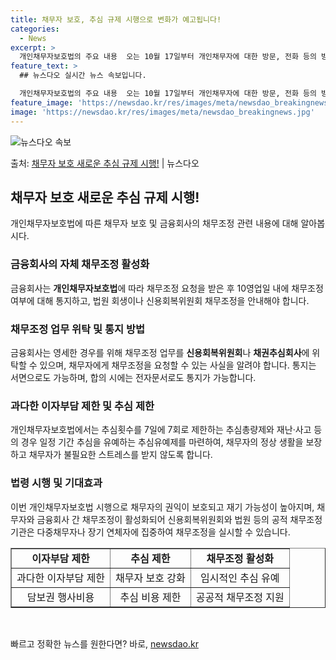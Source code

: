 ```yaml
---
title: 채무자 보호, 추심 규제 시행으로 변화가 예고됩니다!
categories:
  - News
excerpt: >
  개인채무자보호법의 주요 내용  오는 10월 17일부터 개인채무자에 대한 방문, 전화 등의 방법으로 연락하는 …
feature_text: >
  ## 뉴스다오 실시간 뉴스 속보입니다.

  개인채무자보호법의 주요 내용  오는 10월 17일부터 개인채무자에 대한 방문, 전화 등의 방법으로 연락하는 …
feature_image: 'https://newsdao.kr/res/images/meta/newsdao_breakingnews.jpg'
image: 'https://newsdao.kr/res/images/meta/newsdao_breakingnews.jpg'
---
```


![뉴스다오 속보](https://newsdao.kr/res/images/meta/newsdao_breakingnews.jpg)

<p>출처: <a href="https://newsdao.kr/4599" rel="dofollow">채무자 보호 새로운 추심 규제 시행!</a> | 뉴스다오</p>

<h2 data-ke-size="size26">채무자 보호 새로운 추심 규제 시행!</h2>
<p data-ke-size="size16">개인채무자보호법에 따른 채무자 보호 및 금융회사의 채무조정 관련 내용에 대해 알아봅시다.</p>

<h3 data-ke-size="size24">금융회사의 자체 채무조정 활성화</h3>
<p data-ke-size="size16">금융회사는 <b>개인채무자보호법</b>에 따라 채무조정 요청을 받은 후 10영업일 내에 채무조정 여부에 대해 통지하고, 법원 회생이나 신용회복위원회 채무조정을 안내해야 합니다.</p>

<h3 data-ke-size="size24">채무조정 업무 위탁 및 통지 방법</h3>
<p data-ke-size="size16">금융회사는 영세한 경우를 위해 채무조정 업무를 <b>신용회복위원회</b>나 <b>채권추심회사</b>에 위탁할 수 있으며, 채무자에게 채무조정을 요청할 수 있는 사실을 알려야 합니다. 통지는 서면으로도 가능하며, 합의 시에는 전자문서로도 통지가 가능합니다.</p>

<h3 data-ke-size="size24">과다한 이자부담 제한 및 추심 제한</h3>
<p data-ke-size="size16">개인채무자보호법에서는 추심횟수를 7일에 7회로 제한하는 추심총량제와 재난·사고 등의 경우 일정 기간 추심을 유예하는 추심유예제를 마련하여, 채무자의 정상 생활을 보장하고 채무자가 불필요한 스트레스를 받지 않도록 합니다.</p>

<h3 data-ke-size="size24">법령 시행 및 기대효과</h3>
<p data-ke-size="size16">이번 개인채무자보호법 시행으로 채무자의 권익이 보호되고 재기 가능성이 높아지며, 채무자와 금융회사 간 채무조정이 활성화되어 신용회복위원회와 법원 등의 공적 채무조정 기관은 다중채무자나 장기 연체자에 집중하여 채무조정을 실시할 수 있습니다.</p>

<table style="width: 100%;" border="1">
<tbody>
<tr>
<td style="text-align: center; height: 17px;"><b>이자부담 제한</b></td>
<td style="text-align: center; height: 17px;"><b>추심 제한</b></td>
<td style="text-align: center; height: 17px;"><b>채무조정 활성화</b></td>
</tr>
<tr>
<td style="text-align: center; height: 17px;">과다한 이자부담 제한</td>
<td style="text-align: center; height: 17px;">채무자 보호 강화</td>
<td style="text-align: center; height: 17px;">임시적인 추심 유예</td>
</tr>
<tr>
<td style="text-align: center; height: 17px;">담보권 행사비용</td>
<td style="text-align: center; height: 17px;">추심 비용 제한</td>
<td style="text-align: center; height: 17px;">공공적 채무조정 지원</td>
</tr>
</tbody>
</table>
<p data-ke-size="size16">&nbsp;</p> 

빠르고 정확한 뉴스를 원한다면? 바로, <a href="https://newsdao.kr" rel="dofollow">newsdao.kr</a>



